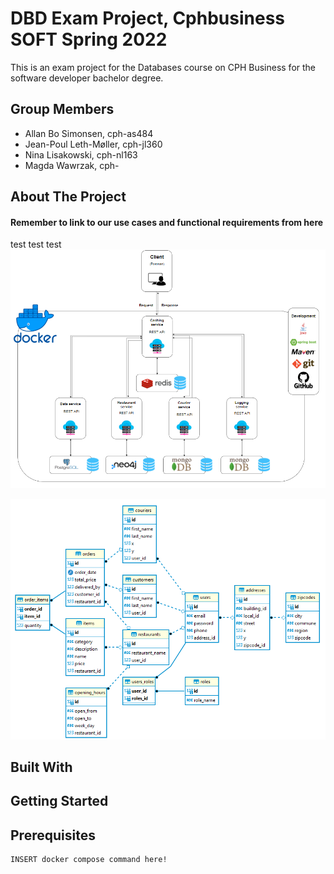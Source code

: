 # DBD Exam Project, Cphbusiness SOFT Spring 2022 

This is an exam project for the Databases course on CPH Business for the software developer bachelor degree.
  
## Group Members

- Allan Bo Simonsen, cph-as484
- Jean-Poul Leth-Møller, cph-jl360
- Nina Lisakowski, cph-nl163
- Magda Wawrzak, cph-
  
## About The Project  


#### Remember to link to our use cases and functional requirements from here


test test test
![Alt System overview](/Drawings/FinalProduct.PNG "Microservice architecture")

![Alt ER-diagram](/Drawings/ER-diagram.png "PostgreSQL ER-diagram")


## Built With
  
## Getting Started  
  
## Prerequisites

```shell
INSERT docker compose command here!
```  